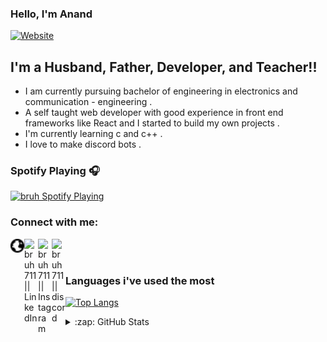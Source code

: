 ### Hello, I'm Anand

[![Website](https://img.shields.io/website?label=codeSTACKr.com&style=for-the-badge&url=https%3A%2F%2Fcodestackr.com)](https://anand-mohanan.vercel.app/)

## I'm a Husband, Father, Developer, and Teacher!!

- I am currently pursuing bachelor of engineering in electronics and communication - engineering .
- A self taught web developer with good experience in front end frameworks like React and I started to build my own projects .
- I'm currently learning c and c++ .
- I love to make discord bots .

### Spotify Playing 🎧

[<img src="https://now-playing-codestackr.vercel.app/api/spotify-playing" alt="bruh Spotify Playing" width="350" />](https://open.spotify.com/user/ldp0rzalppoajakgv7234no3m)

### Connect with me:

[<img align="left" alt="bruh711" width="22px" src="https://raw.githubusercontent.com/iconic/open-iconic/master/svg/globe.svg" />][website]
[<img align="left" alt="bruh711 || LinkedIn" width="22px" src="https://cdn.jsdelivr.net/npm/simple-icons@v3/icons/linkedin.svg" />][linkedin]
[<img align="left" alt="bruh711 || Instagram" width="22px" src="https://cdn.jsdelivr.net/npm/simple-icons@v3/icons/instagram.svg" />][instagram]
[<img align="left" alt="bruh711 || discord" width="22px" src="https://cdn.jsdelivr.net/npm/simple-icons@3.13.0/icons/discord.svg" />][discord]

<br />
<br />

### Languages i've used the most

[![Top Langs](https://github-readme-stats.vercel.app/api/top-langs/?username=bruh711&layout=compact)](https://github.com/anuraghazra/github-readme-stats)

<details>
  <summary>:zap: GitHub Stats</summary>

  <img align="left" alt=" " src="https://github-readme-stats.vercel.app/api?username=bruh711&theme=dark&show_icons=true&hide_border=true" />

</details>

[website]: https://anand-mohanan.vercel.app/
[instagram]: https://www.instagram.com/ananth_mohanan/
[linkedin]: https://www.linkedin.com/in/anand-mohanan-7120061bb/
[discord]: https://discord.com/users/376632059923267584/
[mail]: ananthkvmohanan@gmail.com
